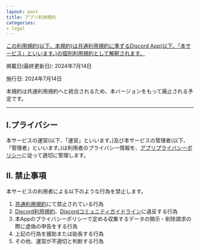 ```yaml
---
layout: post
title: アプリ利用規約
categories:
- legal
---
```

<u>この利用規約(以下、本規約)は<a href="{{site.url}}/legal/tos" class="a-orange">共通利用規約</a>に準ずるDiscord App(以下、「本サービス」といいます。)の個別利用規約として解釈されます。</u>

掲載日(最終更新日): 2024年7月14日

施行日: 2024年7月14日

本規約は共通利用規約へと統合されるため、本バージョンをもって廃止される予定です。

---

## I.プライバシー

本サービスの運営(以下、「運営」といいます。)及び本サービスの管理者(以下、「管理者」といいます。)は利用者のプライバシー情報を、<a href="{{site.url}}/legal/app-privacy-policy" class="a-orange">アプリプライバシーポリシー</a>に従って適切に管理します。

## II. 禁止事項

本サービスの利用者による以下のような行為を禁止します。

1. <a href="{{site.url}}/legal/tos" class="a-orange">共通利用規約</a>にて禁止されている行為
2. <a href="https://discord.com/terms" class="a-orange">Discord利用規約</a>、<a href="https://discord.com/guidelines" class="a-orange">Discordコミュニティガイドライン</a>に違反する行為
3. 本Appのプライバシーポリシーで定める収集するデータの開示・削除請求の際に虚偽の申告をする行為
4. 上記の行為を援助または助長する行為
5. その他、運営が不適切と判断する行為
